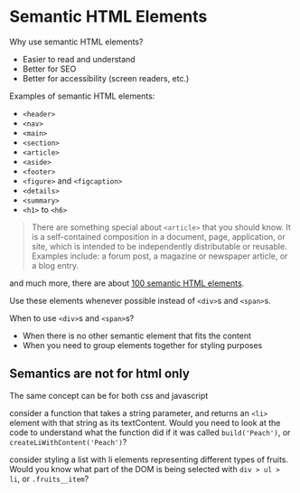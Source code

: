 # Semantic HTML Elements

Why use semantic HTML elements?

- Easier to read and understand
- Better for SEO
- Better for accessibility (screen readers, etc.)

Examples of semantic HTML elements:

- `<header>`
- `<nav>`
- `<main>`
- `<section>`
- `<article>`
- `<aside>`
- `<footer>`
- `<figure>` and `<figcaption>`
- `<details>`
- `<summary>`
- `<h1>` to `<h6>`

> There are something special about `<article>` that you should know. It is a self-contained composition in a document, page, application, or site, which is intended to be independently distributable or reusable. Examples include: a forum post, a magazine or newspaper article, or a blog entry.

and much more, there are about [100 semantic HTML elements](https://developer.mozilla.org/en-US/docs/Web/HTML/Element).

Use these elements whenever possible instead of `<div>`s and `<span>`s.

When to use `<div>`s and `<span>`s?

- When there is no other semantic element that fits the content
- When you need to group elements together for styling purposes

## Semantics are not for html only

The same concept can be for both css and javascript

consider a function that takes a string parameter, and returns an `<li>` element with that string as its textContent. Would you need to look at the code to understand what the function did if it was called `build('Peach')`, or `createLiWithContent('Peach')`?

consider styling a list with li elements representing different types of fruits. Would you know what part of the DOM is being selected with `div > ul > li`, or `.fruits__item`?
